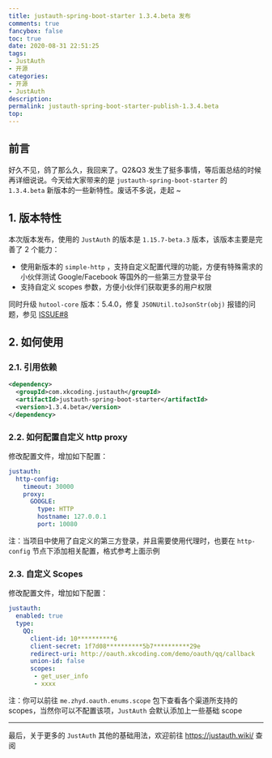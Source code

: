 ```yaml
---
title: justauth-spring-boot-starter 1.3.4.beta 发布
comments: true
fancybox: false
toc: true
date: 2020-08-31 22:51:25
tags:
- JustAuth
- 开源
categories:
- 开源
- JustAuth
description:
permalink: justauth-spring-boot-starter-publish-1.3.4.beta
top:
---
```

## 前言

好久不见，鸽了那么久，我回来了。Q2&Q3 发生了挺多事情，等后面总结的时候再详细说说。今天给大家带来的是 `justauth-spring-boot-starter` 的 `1.3.4.beta` 新版本的一些新特性。废话不多说，走起 ~

<!--more-->

## 1. 版本特性

本次版本发布，使用的 `JustAuth` 的版本是 `1.15.7-beta.3` 版本，该版本主要是完善了 2 个能力：

- 使用新版本的 `simple-http` ，支持自定义配置代理的功能，方便有特殊需求的小伙伴测试 Google/Facebook 等国外的一些第三方登录平台
- 支持自定义 scopes 参数，方便小伙伴们获取更多的用户权限

同时升级 `hutool-core` 版本：5.4.0，修复 `JSONUtil.toJsonStr(obj)` 报错的问题，参见 [ISSUE#8](https://github.com/justauth/justauth-spring-boot-starter/issues/8)

## 2. 如何使用

### 2.1. 引用依赖

```xml
<dependency>
  <groupId>com.xkcoding.justauth</groupId>
  <artifactId>justauth-spring-boot-starter</artifactId>
  <version>1.3.4.beta</version>
</dependency>
```

### 2.2. 如何配置自定义 http proxy

修改配置文件，增加如下配置：

```yml
justauth:
  http-config:
    timeout: 30000
    proxy:
      GOOGLE:
        type: HTTP
        hostname: 127.0.0.1
        port: 10080
```

注：当项目中使用了自定义的第三方登录，并且需要使用代理时，也要在 `http-config` 节点下添加相关配置，格式参考上面示例

### 2.3. 自定义 Scopes

修改配置文件，增加如下配置：

```yaml
justauth:
  enabled: true
  type:
    QQ:
      client-id: 10**********6
      client-secret: 1f7d08**********5b7**********29e
      redirect-uri: http://oauth.xkcoding.com/demo/oauth/qq/callback
      union-id: false
      scopes:
       - get_user_info
       - xxxx
```

注：你可以前往 `me.zhyd.oauth.enums.scope` 包下查看各个渠道所支持的 scopes，当然你可以不配置该项，`JustAuth` 会默认添加上一些基础 scope

---

最后，关于更多的 `JustAuth` 其他的基础用法，欢迎前往 https://justauth.wiki/ 查阅

